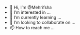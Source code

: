 - 👋 Hi, I’m @Mehrifsha
- 👀 I’m interested in ...
- 🌱 I’m currently learning ...
- 💞️ I’m looking to collaborate on ...
- 📫 How to reach me ...

<!---
Mehrifsha/Mehrifsha is a ✨ special ✨ repository because its `README.md` (this file) appears on your GitHub profile.
You can click the Preview link to take a look at your changes.
--->
